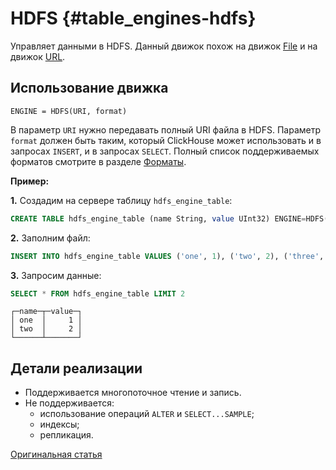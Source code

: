 # HDFS {#table_engines-hdfs}

Управляет данными в HDFS. Данный движок похож на движок [File](file.md) и на движок [URL](url.md).

## Использование движка

```
ENGINE = HDFS(URI, format)
```

В параметр `URI` нужно передавать полный URI файла в HDFS.
Параметр `format` должен быть таким, который ClickHouse может использовать и в запросах `INSERT`, и в запросах `SELECT`. Полный список поддерживаемых форматов смотрите в разделе [Форматы](../../interfaces/formats.md#formats).

**Пример:**

**1.** Создадим на сервере таблицу `hdfs_engine_table`:

``` sql
CREATE TABLE hdfs_engine_table (name String, value UInt32) ENGINE=HDFS('hdfs://hdfs1:9000/other_storage', 'TSV')
```

**2.** Заполним файл:
``` sql
INSERT INTO hdfs_engine_table VALUES ('one', 1), ('two', 2), ('three', 3)
```

**3.** Запросим данные:

``` sql
SELECT * FROM hdfs_engine_table LIMIT 2
```

```
┌─name─┬─value─┐
│ one  │     1 │
│ two  │     2 │
└──────┴───────┘
```

## Детали реализации

- Поддерживается многопоточное чтение и запись.
- Не поддерживается:
    - использование операций `ALTER` и `SELECT...SAMPLE`;
    - индексы;
    - репликация.

[Оригинальная статья](https://clickhouse.yandex/docs/ru/operations/table_engines/hdfs/) <!--hide-->
